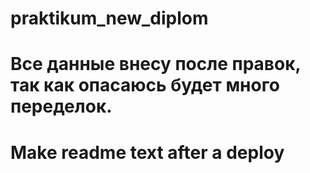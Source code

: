 # praktikum_new_diplom
# Все данные внесу после правок, так как опасаюсь будет много переделок.
# Make readme text after a deploy